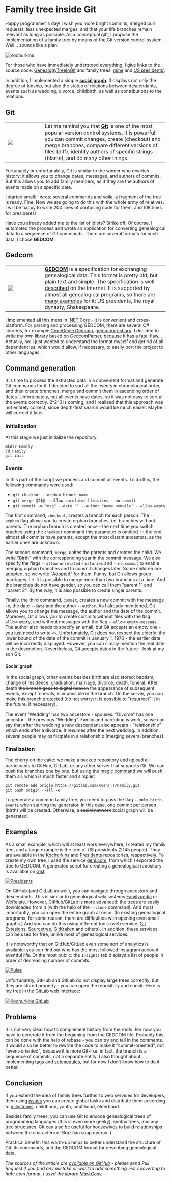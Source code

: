 # Family tree inside Git

Happy programmer's day! I wish you more bright commits, merged pull requests,
less unexpected merges, and that your life branches remain relevant as long as
possible. As a conceptual gift, I propose the implementation of a family tree by
means of the Git version control system. Well... sounds like a plan!

![Kochurkins](Kochurkins.png)

For those who have immediately understood everything, I give links to the source
code: [GenealogyTreeInGit](https://github.com/KvanTTT/GenealogyTreeInGit.git)
and family trees: [mine](https://github.com/KvanTTT/Kochurkins.git) and [US
presidents'](https://github.com/KvanTTT/Presidents.git).

In addition, I implemented a simple [**social
graph**](https://en.wikipedia.org/wiki/Social_graph). It displays not only the
degree of kinship, but also the status of relations between descendants, events
such as wedding, divorce, childbirth, as well as contributions to the relations.

<cut text="More about implementation, details, and pictures">

## Git

<table> <tr> <td width=100><img src="Git.svg" ></td> <td>Let me remind you that
<b><a href="https://en.wikipedia.org/wiki/Git">Git</a></b> is one of the most
popular version control systems. It is powerful: you can commit changes, create
(checkout) and merge branches, compare different versions of files (diff),
identify authors of specific strings (blame), and do many other things. </td>
</tr> </table>

Fortunately or unfortunately, Git is similar to the winner who rewrites history:
it allows you to change dates, messages, and authors of commits. But this allows
you to add family members, as if they are the authors of events made on a
specific date.

I started small: I wrote several commands and voila, a fragment of the tree is
ready. Fine. Now we are going to do this with the whole army of relatives. I
will be happy to write 200 lines of confusing code for them, and 10K lines for
presidents!

<!-- TODO добавить картинку -->

Have you already added me to the list of idiots? Strike off. Of course, I
automated the process and wrote an application for converting genealogical data
to a sequence of Git commands. There are several formats for such data, I chose
**GEDCOM**.

## Gedcom

<table> <tr> <td width=100><img src="Gedcom.svg" ></td> <td><b><a
href="https://en.wikipedia.org/wiki/GEDCOM">GEDCOM</a></b> is a specification
for exchanging genealogical data. This format is pretty old, but plain text and
simple. The specification is well <a
href="https://webtreeprint.com/tp_famous_gedcoms.php">described</a> on the
Internet. It is supported by almost all genealogical programs, so there are <a
href="https://webtreeprint.com/tp_famous_gedcoms.php">many examples</a> for it:
US presidents, the royal dynasty, Shakespeare.</td> </tr> </table>

I implemented all this mess in [.NET
Core](https://www.microsoft.com/net/learn/get-started-with-dotnet-tutorial) - it
is convenient and cross-platform. For parsing and processing GEDCOM, there are
several C# libraries, for
example,[GeneGenie.Gedcom](https://github.com/TheGeneGenieProject/GeneGenie.Gedcom),
[gedcomx-csharp](https://github.com/FamilySearch/gedcomx-csharp). I decided to
write my own library based on
[GedcomParser](https://github.com/jaklithn/GedcomParser), because it has a
[fatal flaw](https://en.wikipedia.org/wiki/Not_invented_here)... Actually, no: I
just wanted to understand the format myself and get rid of all dependencies,
which would allow, if necessary, to easily port the project to other languages.

## Command generation

It is time to process the extracted data in a convenient format and generate Git
commands for it. I decided to sort all the events in chronological order, and
then create branches, merge and commit them in ascending order of dates.
Unfortunately, not all events have dates, so it was not easy to sort all the
events correctly. 2^2^3 is coming, and I realized that this approach was not
entirely correct, since depth-first search would be much easier. Maybe I will
correct it later.

### Initialization

At this stage we just initialize the repository:

```
mkdir Family
cd Family
git init
```

### Events

In this part of the script we process and commit all events. To do this, the
following commands were used:

* `git checkout --orphan branch_name`
* `git merge @I1@ --allow-unrelated-histories --no-commit`
* `git commit -m "msg" --date "" --author "name <email>" --allow-empty`

The first command, `checkout`, creates a branch for each person. The `--orphan`
flag allows you to create orphan branches, i.e. branches without parents. The
orphan branch is created once - the next time you switch braches using the
`checkout` command this parameter is omitted. In the end, almost all commits
have parents, except the most distant ancestors, as the earlier ones are
unknown.

The second command, `merge`, unites the parents and creates the child. We write
"Birth" with the corresponding year in the commit message. We also specify the
flags `--allow-unrelated-histories` and `--no-commit` to enable merging orphan
branches and to commit changes later. Some children are adopted, so we write
"Adopted" for them. Funny, but Git allows group marriages, i.e. it is possible
to merge more than two branches at a time. And the branches do not have gender,
so you can call them "parent 1" and "parent 2". By the way, it is also possible
to create single parents.

Finally, the third command, `commit`, creates a new commit with the message
`-m`, the date `--date` and the author `--author`. As I already mentioned, Git
allows you to change the message, the author and the date of the commit.
Moreover, Git allows you to create commits without files with the flag
`--allow-empty`, and without messages with the flag `--allow-empty-message`. The
author also needs to specify an email, but Git accepts an empty one - you just
need to write `<>`. Unfortunately, Git does not respect the elderly: the lower
bound of the date of the commit is January 1, 1970 - the earlier date will be
incorrectly displayed. However, you can simply mention the real date in the
description. Nevertheless, Git accepts dates in the future - look at my son Git.

#### Social graph

In the social graph, other events besides birth are also stored: baptism, change
of residence, graduation, marriage, divorce, death, funeral. After death ~~the
branch goes to digital heaven~~ the appearance of subsequent events, except
funerals, is impossible in the branch. On the server, you can make this branch
[protected](https://help.github.com/en/articles/about-protected-branches) (do
not worry: it is possible to "resurrect" it in the future, if necessary).

The event "Wedding" has two ancestors - spouses. "Divorce" has one ancestor -
the previous "Wedding". Family and parenting is work, so we can say that after
the wedding a new descendant also appears - "relationship" which ends after a
divorce. It resumes after the next wedding. In addition, several people may
participate in a relationship (merging several branches).

### Finalization

The cherry on the cake: we make a backup repository and upload all participants
to GitHub, GitLab, or any other server that supports Git. We can push the
branches one by one, but using the [magic
command](https://stackoverflow.com/a/10479068/1046374) we will push them all,
which is much faster and simpler:

```
git remote add origin https://gitlab.com/KvanTTT/Family.git
git push origin --all -u
```

To generate a common family tree, you need to pass the flag
`--only-birth-events` when starting the generator. In this case, one commit per
person (birth) will be created. Otherwise, a ~~social network~~ social graph
will be generated.

## Examples

As a small example, which will at least work everywhere, I created my family
tree, and a large example is the tree of US presidents (2145 people). They are
available in the [Kochurkins](https://github.com/KvanTTT/Kochurkins.git) and
[Presidents](https://github.com/KvanTTT/Presidents.git) repositories,
respectively. To create my own tree, I used the service
[geni.com](https://geni.com), from which I exported the tree to GEDCOM. A
generated script for creating a genealogical repository is available on
[Gist](https://gist.github.com/KvanTTT/4a713955a54a062313d43ebb5a96824a).

[![Presidents](Presidents.png)](https://github.com/KvanTTT/Presidents.git)

On GitHub (and GitLab as well), you can navigate through ancestors and
descendants. This is similar to genealogical wiki systems
[Familypedia](http://familypedia.wikia.com) or
[WeRelate](https://www.werelate.org). However, GitHub/GitLab is more advanced:
the trees are easily downloaded from it (with the help of the `--clone`
command). And most importantly, you can open the entire graph at once. (In
existing genealogical programs, for some reason, there are difficulties with
opening even small graphs.) And you can do this using different tools (web
service, [Git Extesions](https://gitextensions.github.io/),
[Sourcetree](https://www.sourcetreeapp.com/),
[GitKraken](https://www.gitkraken.com/) and others). In addition, these services
can be used for free, unlike most of genealogical services.

It is noteworthy that on GitHub/GitLab even some sort of analytics is available:
you can find out who has the most ~~followed Instagram account~~ eventful life.
Or the most public: the `Insights` tab displays a list of people in order of
decreasing number of commits.

[![Pulse](Presidents-Pulse.png)](https://github.com/KvanTTT/Presidents/pulse)

Unfortunately, GitHub and GitLab do not display large trees correctly, but they
are stored properly - you can open the repository and check. Here is my tree in
the GitLab web interface:

[![Kochurkins
GitLab](Kochurkins-GitLab.png)](https://gitlab.com/KvanTTT/Kochurkins/network/@I1@)

## Problems

It is not very clear how to complement history from the roots. For now you have
to generate it from the beginning from the GEDCOM file. Probably this can be
done with the help of rebase - you can try and tell in the comments. It would
also be better to rewrite the code to make it "commit-oriented", not
"event-oriented", because it is more Git-like: in fact, the branch is a sequence
of commits, not a separate entity. I also thought about implementing
[tags](https://git-scm.com/book/en/v2/Git-Basics-Tagging) and
[submodules](https://git-scm.com/book/en/v2/Git-Tools-Submodules), but for now I
don’t know how to do it better.

## Conclusion

If you extend the idea of family trees further to web services for developers,
then using [issues](https://help.github.com/articles/about-issues/) you can
create global tasks and distribute them according to
[milestones](https://help.github.com/articles/about-milestones/): childhood,
youth, adulthood, elderhood.

Besides family trees, you can use Git to encode genealogical trees of
programming languages (this is even more geeky), syntax trees, and any tree
structures. Git can also be useful for housewives to build relationships between
the characters of Brazilian soap operas :)

Practical benefit: this warm-up helps to better understand the structure of Git,
its commands, and the GEDCOM format for describing genealogical data.

*The sources of the article are [available on
GitHub](https://github.com/KvanTTT/Articles/tree/master/Genealogy-Tree-In-Git) -
please send Pull Request if you find any mistake or want to add something. For
converting to habr.com format, I used the library
[MarkConv](https://github.com/KvanTTT/MarkConv).*